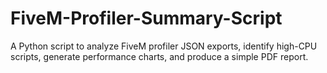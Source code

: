 # FiveM-Profiler-Summary-Script
A Python script to analyze FiveM profiler JSON exports, identify high-CPU scripts, generate performance charts, and produce a simple PDF report.
